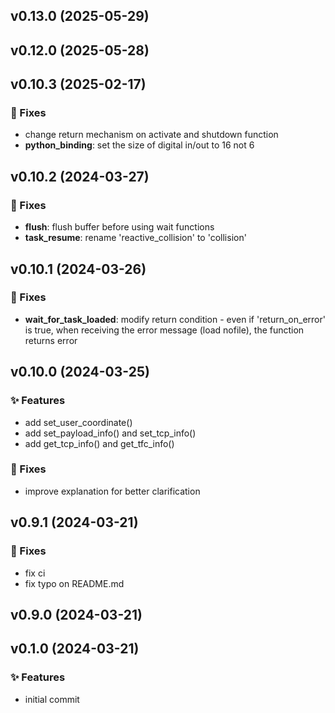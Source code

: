 ## v0.13.0 (2025-05-29)

## v0.12.0 (2025-05-28)

## v0.10.3 (2025-02-17)

### 🐛 Fixes

- change return mechanism on activate and shutdown function
- **python_binding**: set the size of digital in/out to 16 not 6

## v0.10.2 (2024-03-27)

### 🐛 Fixes

- **flush**: flush buffer before using wait functions
- **task_resume**: rename 'reactive_collision' to 'collision'

## v0.10.1 (2024-03-26)

### 🐛 Fixes

- **wait_for_task_loaded**: modify return condition - even if 'return_on_error' is true, when receiving the error message (load nofile), the function returns error

## v0.10.0 (2024-03-25)

### ✨ Features

- add set_user_coordinate()
- add set_payload_info() and set_tcp_info()
- add get_tcp_info() and get_tfc_info()

### 🐛 Fixes

- improve explanation for better clarification

## v0.9.1 (2024-03-21)

### 🐛 Fixes

- fix ci
- fix typo on README.md

## v0.9.0 (2024-03-21)

## v0.1.0 (2024-03-21)

### ✨ Features

- initial commit
